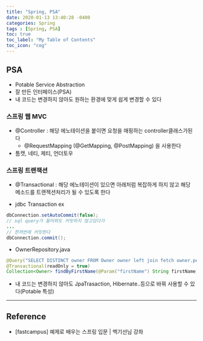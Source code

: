 ```yaml
---
title: "Spring, PSA"
date: 2020-01-13 13:40:28 -0400
categories: Spring
tags : [Spring, PSA]
toc: true
toc_label: "My Table of Contents"
toc_icon: "cog"
---
```

## PSA
- Potable Service Abstraction
- 잘 만든 인터페이스(PSA)
- 내 코드는 변경하지 않아도 원하는 환경에 맞게 쉽게 변경할 수 있다


### 스프링 웹 MVC
- @Controller : 해당 에노테이션을 붙이면 요청을 매핑하는 controller클래스가된다
    - @RequestMapping (@GetMapping, @PostMapping) 을 사용한다
- 톰캣, 네티, 제티, 언더토우

### 스프링 트랜잭션
- @Transactional : 해당 에노테이션이 있으면 아래처럼 복잡하게 하지 않고 해당 메소드를 트랜젝션처리가 될 수 있도록 한다

- jdbc Transaction ex

```java
dbConnection.setAutoCommit(false);
// sql query가 들어와도 커밋하지 않고있다가
...
// 한꺼번에 커밋한다
dbConnection.commit();
```

- OwnerRepository.java

```java
@Query("SELECT DISTINCT owner FROM Owner owner left join fetch owner.pets WHERE owner.firstName LIKE %:firstName%")
@Transactional(readOnly = true)
Collection<Owner> findByFirstName(@Param("firstName") String firstName);
```

- 내 코드는 변경하지 않아도 JpaTrasaction, Hibernate..등으로 바꿔 사용할 수 있다(Potable 특성)


---
## Reference
- [fastcampus] 예제로 배우는 스프링 입문 | 백기선님 강좌
